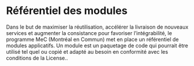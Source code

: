 # Référentiel des modules
Dans le but de maximiser la réutilisation, accélérer la livraison de nouveaux services et augmenter la consistance pour favoriser l’intégrabilité, le programme MeC (Montréal en Commun) met en place un référentiel de modules applicatifs.
Un module est un paquetage de code qui pourrait être utilisé tel quel ou copié et adapté au besoin en conformité avec les conditions de la License..
